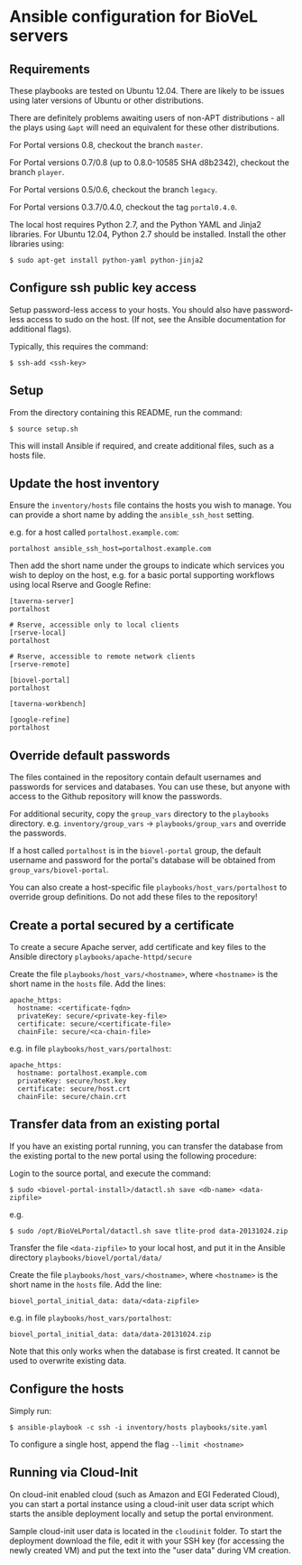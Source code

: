 # Ansible configuration for BioVeL servers


## Requirements

These playbooks are tested on Ubuntu 12.04.  There are likely to be issues 
using later versions of Ubuntu or other distributions.

There are definitely problems awaiting users of non-APT distributions - all 
the plays using `&apt` will need an equivalent for these other distributions.

For Portal versions 0.8, checkout the branch `master`.

For Portal versions 0.7/0.8 (up to 0.8.0-10585 SHA d8b2342), checkout the branch `player`.

For Portal versions 0.5/0.6, checkout the branch `legacy`.

For Portal versions 0.3.7/0.4.0, checkout the tag `portal0.4.0`.

The local host requires Python 2.7, and the Python YAML and Jinja2 libraries.
For Ubuntu 12.04, Python 2.7 should be installed. Install the other libraries
using:
```
$ sudo apt-get install python-yaml python-jinja2
```

## Configure ssh public key access

Setup password-less access to your hosts.  You should also have password-less
access to sudo on the host.  (If not, see the Ansible documentation for
additional flags).

Typically, this requires the command:
```
$ ssh-add <ssh-key>
```

## Setup

From the directory containing this README, run the command:
```
$ source setup.sh
```

This will install Ansible if required, and create additional files, such as a 
hosts file.


## Update the host inventory

Ensure the `inventory/hosts` file contains the hosts you wish to manage. You
can provide a short name by adding the `ansible_ssh_host` setting.

e.g. for a host called `portalhost.example.com`:
```
portalhost ansible_ssh_host=portalhost.example.com
```

Then add the short name under the groups to indicate which services you wish 
to deploy on the host, e.g. for a basic portal supporting workflows using 
local Rserve and Google Refine:

```
[taverna-server]
portalhost

# Rserve, accessible only to local clients
[rserve-local]
portalhost

# Rserve, accessible to remote network clients
[rserve-remote]

[biovel-portal]
portalhost

[taverna-workbench]

[google-refine]
portalhost
```

## Override default passwords

The files contained in the repository contain default usernames and passwords 
for services and databases.  You can use these, but anyone with access to the 
Github repository will know the passwords.

For additional security, copy the `group_vars` directory to the `playbooks` 
directory. e.g. `inventory/group_vars` -> `playbooks/group_vars` and override
the passwords.

If a host called `portalhost` is in the `biovel-portal` group, the default 
username and password for the portal's database will be obtained from 
`group_vars/biovel-portal`.

You can also create a host-specific file `playbooks/host_vars/portalhost` to 
override group definitions.  Do not add these files to the repository!


## Create a portal secured by a certificate

To create a secure Apache server, add certificate and key files to the Ansible 
directory `playbooks/apache-httpd/secure`

Create the file `playbooks/host_vars/<hostname>`, where `<hostname>` is the 
short name in the `hosts` file. Add the lines:
```
apache_https:
  hostname: <certificate-fqdn>
  privateKey: secure/<private-key-file>
  certificate: secure/<certificate-file>
  chainFile: secure/<ca-chain-file>
```

e.g. in file `playbooks/host_vars/portalhost`:
```
apache_https:
  hostname: portalhost.example.com
  privateKey: secure/host.key
  certificate: secure/host.crt
  chainFile: secure/chain.crt
```

## Transfer data from an existing portal

If you have an existing portal running, you can transfer the database from the
existing portal to the new portal using the following procedure:

Login to the source portal, and execute the command:
```
$ sudo <biovel-portal-install>/datactl.sh save <db-name> <data-zipfile>
```
e.g.
```
$ sudo /opt/BioVeLPortal/datactl.sh save tlite-prod data-20131024.zip
```

Transfer the file `<data-zipfile>` to your local host, and put it in the Ansible
directory `playbooks/biovel/portal/data/`

Create the file `playbooks/host_vars/<hostname>`, where `<hostname>` is the 
short name in the `hosts` file. Add the line:
```
biovel_portal_initial_data: data/<data-zipfile>
```
e.g. in file `playbooks/host_vars/portalhost`:
```
biovel_portal_initial_data: data/data-20131024.zip
```

Note that this only works when the database is first created. It cannot be
used to overwrite existing data.


## Configure the hosts

Simply run:
```
$ ansible-playbook -c ssh -i inventory/hosts playbooks/site.yaml
```

To configure a single host, append the flag `--limit <hostname>`

## Running via Cloud-Init

On cloud-init enabled cloud (such as Amazon and EGI Federated Cloud), you
can start a portal instance using a cloud-init user data script which starts
the ansible deployment locally and setup the portal environment.

Sample cloud-init user data is located in the `cloudinit` folder. To start
the deployment download the file, edit it with your SSH key (for accessing
the newly created VM) and put the text into the "user data" during VM
creation.
